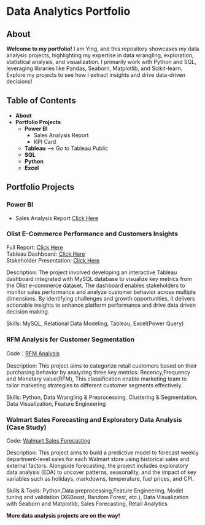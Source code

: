 
# Data Analytics Portfolio
## About 

**Welcome to my portfolio!** I am Ying, and this repository showcases my data analysis projects, highlighting my expertise in data wrangling, exploration, statistical analysis, and visualization. I primarily work with Python and SQL, leveraging libraries like Pandas, Seaborn, Matplotlib, and Scikit-learn. Explore my projects to see how I extract insights and drive data-driven decisions!

## Table of Contents
* **About**
* **Portfolio Projects**
  * **Power BI**
    * Sales Analysis Report
    * KPI Card
  * **Tableau** --> Go to Tableau Public
  * **SQL**
  * **Python**
  * **Excel**





## Portfolio Projects

### Power BI
* Sales Analysis Report [Click Here](https://app.powerbi.com/view?r=eyJrIjoiYTJiZWFhNjItMDNiNy00MmVlLTg5MWYtMWU4NjdkMDc0Y2FjIiwidCI6ImZmZGU3MTU5LTVlMDAtNGEzNy1hN2NhLWIyMzRlODIzM2UxMiIsImMiOjEwfQ%3D%3D)



### Olist E-Commerce Performance and Customers Insights 

Full Report: [Click Here](https://github.com/yingzhang-da/Olist_E-Commerce_Data_Analysis)  
Tableau Dashboard: [Click Here](https://public.tableau.com/app/profile/ying.zhang2739/viz/OlistE-CommercePerformanceandCustomersInsights/KPIsSummary)  
Stakeholder Presentation: [Click Here](https://docs.google.com/presentation/d/1BANIRmxoFIX8FTlIWr5cwrdrE1XaBONxXXgfg82vAS0/edit?usp=sharing)

Description: The project involved developing an interactive Tableau dashboard integrated with MySQL database to visualize key metrics from the Olist e-commerce dataset. The dashboard enables stakeholders to monitor sales performance and analyze customer behavior across multiple dimensions. By identifying challenges and growth opportunities, it delivers actionable insights to enhance platform performance and drive data driven decision making.

Skills: MySQL, Relational Data Modeling, Tableau, Excel(Power Query) 


### RFM Analysis for Customer Segmentation

Code：[RFM Analysis](https://github.com/yingzhang-da/PortfolioProjects/blob/main/RFM%20Analysis%20for%20Customer%20Segmentation.ipynb)

Description: This project aims to categorize retail customers based on their purchasing behavior by analyzing three key metrics: Recency,Frequency and Monetary value(RFM), This classification enable marketing team to tailor marketing strategies to different customer segments effectively.

Skills: Python, Data Wrangling & Preprocessing, Clustering & Segmentation, Data Visualization, Feature Engineering


### Walmart Sales Forecasting and Exploratory Data Analysis (Case Study)

Code: [Walmart Sales Forecasting](https://github.com/yingzhang-da/PortfolioProjects/blob/main/Warmart%20Sales%20Forecasting%20and%20Exploratory%20Data%20Analysis.ipynb)

Description: This project aims to build a predictive model to forecast weekly department-level sales for each Walmart store using historical sales and external factors. Alongside forecasting, the project includes exploratory data analysis (EDA) to uncover patterns, seasonality, and the impact of key variables such as holidays, markdowns, temperature, fuel prices, and CPI.

Skills & Tools: Python,Data preprocessing,Feature Engineering, Model tuning and validation (XGBoost, Random Forest, etc.), Data Visualization with Seaborn and Matplotlib, Sales Forecasting, Retail Analytics



**More data analysis projects are on the way!**
